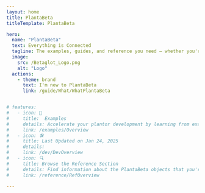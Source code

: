 ```yaml
---
layout: home 
title: PlantaBeta
titleTemplate: PlantaBeta

hero: 
  name: "PlantaBeta"
  text: Everything is Connected
  tagline: The examples, guides, and reference you need — whether you're planting in the mountains of British Columbia, the wetlands of the Canadian Shield, or anywhere in between. Take advantage of this resource to develop your ability to plant faster and with higher quality.
  image:
    src: /Betaglot_Logo.png
    alt: "Logo"
  actions:
    - theme: brand
      text: I'm new to PlantaBeta
      link: /guide/What/WhatPlantaBeta


# features:
#   - icon: 🔷
#     title:  Examples
#     details: Accelerate your plantor development by learning from examples
#     link: /examples/Overview
#   - icon: 🛠️
#     title: Last Updated on Jan 24, 2025
#     details: 
#     link: /dev/DevOverview
#   - icon: 🔍
#     title: Browse the Reference Section
#     details: Find information about the PlantaBeta objects that you're using
#     link: /reference/RefOverview

---
```


<!-- 

- Gif of multiple HandPut() on home page
- Probably use canva

 -->